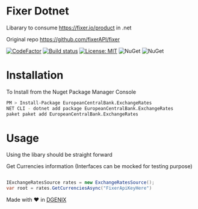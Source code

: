 # Fixer Dotnet
Libarary to consume https://fixer.io/product in .net

Original repo https://github.com/fixerAPI/fixer

[![CodeFactor](https://www.codefactor.io/repository/github/davidrevoledo/fixerdotnet/badge)](https://www.codefactor.io/repository/github/davidrevoledo/fixerdotnet)
[![Build status](https://ci.appveyor.com/api/projects/status/iytre288g53nh213?svg=true)](https://ci.appveyor.com/project/davidrevoledo/fixerdotnet)
[![License: MIT](https://img.shields.io/badge/License-MIT-yellow.svg)](https://opensource.org/licenses/MIT)
![NuGet](https://img.shields.io/nuget/v/Fixer.io.svg)
![NuGet](https://img.shields.io/nuget/dt/Fixer.io.svg)

# Installation

To Install from the Nuget Package Manager Console 

```sh
PM > Install-Package EuropeanCentralBank.ExchangeRates
NET CLI - dotnet add package EuropeanCentralBank.ExchangeRates
paket paket add EuropeanCentralBank.ExchangeRates
```

# Usage
Using the libary should be straight forward 

Get Currencies information 
(Interfaces can be mocked for testing purpose)
``` C#

IExchangeRatesSource rates = new ExchangeRatesSource();
var root = rates.GetCurrenciesAsync("FixerApiKeyHere")
```

Made with ❤ in [DGENIX](https://www.dgenix.com/)
